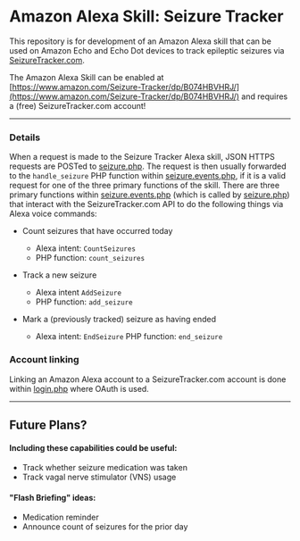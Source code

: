 # Amazon Alexa Skill: Seizure Tracker

This repository is for development of an Amazon Alexa skill that can be used on Amazon Echo and Echo Dot devices to track epileptic seizures via [SeizureTracker.com](https://www.seizuretracker.com).

The Amazon Alexa Skill can be enabled at [https://www.amazon.com/Seizure-Tracker/dp/B074HBVHRJ/](https://www.amazon.com/Seizure-Tracker/dp/B074HBVHRJ/) and requires a (free) SeizureTracker.com account!

---

### Details

When a request is made to the Seizure Tracker Alexa skill, JSON HTTPS requests are POSTed to [seizure.php](seizure.php).
The request is then usually forwarded to the `handle_seizure` PHP function within [seizure.events.php](seizure.events.php), if it is a valid request for one of the three primary functions of the skill.
There are three primary functions within [seizure.events.php](seizure.events.php) (which is called by [seizure.php](seizure.php)) that interact with the SeizureTracker.com API to do the following things via Alexa voice commands:

  * Count seizures that have occurred today
    - Alexa intent: `CountSeizures`
    - PHP function: `count_seizures`

  * Track a new seizure
    - Alexa intent `AddSeizure`
    - PHP function: `add_seizure`

  * Mark a (previously tracked) seizure as having ended
    - Alexa intent: `EndSeizure`
      PHP function: `end_seizure`

### Account linking

Linking an Amazon Alexa account to a SeizureTracker.com account is done within [login.php](login.php) where OAuth is used.

---

## Future Plans?

#### Including these capabilities could be useful:
  * Track whether seizure medication was taken
  * Track vagal nerve stimulator (VNS) usage

#### "Flash Briefing" ideas:
  * Medication reminder
  * Announce count of seizures for the prior day
